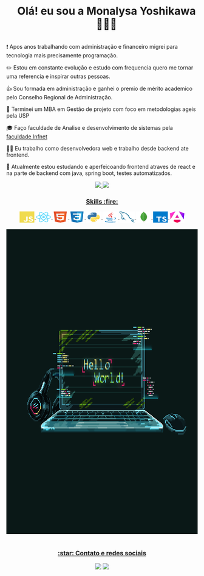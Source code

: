 <div>

  <ul align="center">
    <h1 style="display: inline-block">Olá! eu sou a Monalysa Yoshikawa 👋👩‍💻</h1>
  
</div>

<div>
  
  :exclamation:  Apos anos trabalhando com administração e financeiro migrei para tecnologia mais precisamente programação.
  
  :pencil2: Estou em constante evolução e estudo com frequencia quero me tornar uma referencia e inspirar outras pessoas. 
  
 :thumbsup: Sou formada em administração e ganhei o premio de mérito academico pelo Conselho Regional de Administração.
  
  :star2: Terminei um MBA em Gestão de projeto com foco em metodologias ageis pela USP
  
  :mortar_board: Faço faculdade de Analise e desenvolvimento de sistemas pela <a href="https://www.infnet.edu.br/infnet/home/">faculdade Infnet</a>
  
  🐱‍💻 Eu trabalho como desenvolvedora web e trabalho desde backend ate frontend.
  
  🌱 Atualmente estou estudando e aperfeicoando frontend atraves de react e na parte de backend com java, spring boot, testes automatizados.
  
  
</div>

<div align="center">
  <a href="https://github.com/LysaKYoshikawa">
  <img height="180em" src="https://github-readme-stats.vercel.app/api?username=LysaKYoshikawa&show_icons=true&theme=tokyonight&include_all_commits=true&count_private=true"/>
  <img height="180em" src="https://github-readme-stats.vercel.app/api/top-langs/?username=LysaKYoshikawa&layout=compact&langs_count=7&theme=tokyonight"/>
</div>
    <h3 align="center">Skills :fire: </h3>
    
<div align="center" style="display: inline_block">
  <img align="center" alt="Lysa-Js" height="30" width="40" src="https://raw.githubusercontent.com/devicons/devicon/master/icons/javascript/javascript-plain.svg">
  <img align="center" alt="Lysa-React" height="30" width="40" src="https://raw.githubusercontent.com/devicons/devicon/master/icons/react/react-original.svg">
  <img align="center" alt="Lysa-HTML" height="30" width="40" src="https://raw.githubusercontent.com/devicons/devicon/master/icons/html5/html5-original.svg">
  <img align="center" alt="Lysa-CSS" height="30" width="40" src="https://raw.githubusercontent.com/devicons/devicon/master/icons/css3/css3-original.svg">
  <img align="center" alt="Lysa-Python" height="30" width="40" src="https://raw.githubusercontent.com/devicons/devicon/master/icons/python/python-original.svg">
  <img align="center" alt="Lysa-Java" height="30" width="40" src="https://raw.githubusercontent.com/devicons/devicon/master/icons/java/java-original.svg">
  <img align="center" alt="Lysa-Mysql" height="30" width="40" src="https://raw.githubusercontent.com/devicons/devicon/master/icons/mysql/mysql-original.svg">
  <img align="center" alt="Lysa-MongoDB" height="30" width="40" src="https://raw.githubusercontent.com/devicons/devicon/master/icons/mongodb/mongodb-original.svg">
  <img align="center" alt="Lysa-TypeScript" height="30" width="40" src="https://raw.githubusercontent.com/devicons/devicon/master/icons/typescript/typescript-original.svg">
  <img align="center" alt="Lysa-Angular" height="30" width="40" src="https://raw.githubusercontent.com/devicons/devicon/master/icons/angular/angular-original.svg">
  
  
</div>
<br>

<div align="center" style="display: inline_block">
  
  <img align="center" src="./imagem1.gif" alt="Imagem" width="600px" height="800px">
  
</div>

<br>
  

<h3 align="center"> :star: Contato e redes sociais </h3>


<div align="center">
  <a href = "mailto:monalysaklauck@gmail.com"><img src="https://img.shields.io/badge/-Gmail-%23333?style=for-the-badge&logo=gmail&logoColor=white" target="_blank"></a>
  <a href="https://www.linkedin.com/in/monalysa-yoshikawa/" target="_blank"><img src="https://img.shields.io/badge/-LinkedIn-%230077B5?style=for-the-badge&logo=linkedin&logoColor=white" target="_blank"></a> 
  
</div>


